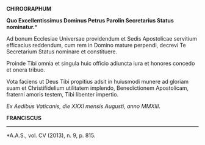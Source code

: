 **CHIROGRAPHUM**

**Quo Excellentissimus Dominus Petrus Parolin Secretarius Status nominatur.***

Ad bonum Ecclesiae Universae providendum et Sedis Apostolicae servitium efficacius reddendum, cum rem in Domino mature perpendi, decrevi Te Secretarium Status nominare et constituere.

Proinde Tibi omnia et singula huic officio adiuncta iura et honores concedo et onera tribuo.

Vota faciens ut Deus Tibi propitius adsit in huiusmodi munere ad gloriam suam et Christifidelium utilitatem implendo, Benedictionem Apostolicam, fraterni amoris testem, Tibi libenter impertio.

*Ex Aedibus Vaticanis, die XXXI mensis Augusti, anno MMXIII*.

**FRANCISCUS**

*** * ***

*A.A.S., vol. CV (2013), n. 9, p. 815.